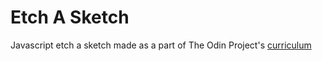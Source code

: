 # Etch A Sketch

Javascript etch a sketch made as a part of The Odin Project's [curriculum](https://www.theodinproject.com/courses/web-development-101/lessons/etch-a-sketch-project)